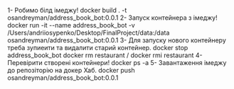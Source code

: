 1- Робимо білд імеджу!
docker build . -t osandreyman/address_book_bot:0.0.1
2- Запуск контейнера з імеджу!
 docker run -it --name address_book_bot -v /Users/andriiosypenko/Desktop/FinalProject/data:/data osandreyman/address_book_bot:0.0.1
3- Для запуску нового контейнеру треба зупиеити та видалити старий контейнер. 
docker stop address_book_bot 
docker rm restaurant  / docker rmi restaurant
4- Перевірити створені контейнери!
docker ps -a
5- Завантаження імеджу до репозіторію на докер Хаб.
docker push osandreyman/address_book_bot:0.0.1